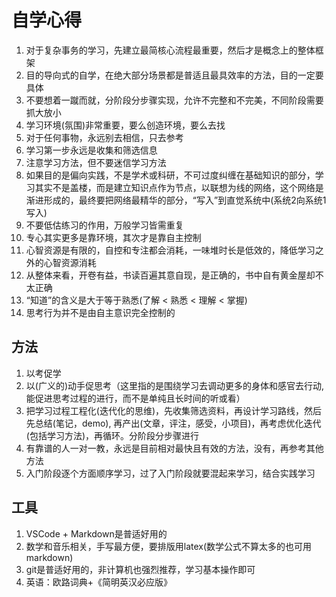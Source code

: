 # 自学心得

1. 对于复杂事务的学习，先建立最简核心流程最重要，然后才是概念上的整体框架
2. 目的导向式的自学，在绝大部分场景都是普适且最具效率的方法，目的一定要具体
3. 不要想着一蹴而就，分阶段分步骤实现，允许不完整和不完美，不同阶段需要抓大放小
4. 学习环境(氛围)非常重要，要么创造环境，要么去找
5. 对于任何事物，永远别去相信，只去参考
6. 学习第一步永远是收集和筛选信息
7. 注意学习方法，但不要迷信学习方法
8. 如果目的是偏向实践，不是学术或科研，不可过度纠缠在基础知识的部分，学习其实不是盖楼，而是建立知识点作为节点，以联想为线的网络，这个网络是渐进形成的，最终要把网络最精华的部分，“写入”到直觉系统中(系统2向系统1写入)
9. 不要低估练习的作用，万般学习皆需重复
10. 专心其实更多是靠环境，其次才是靠自主控制
11. 心智资源是有限的，自控和专注都会消耗，一味堆时长是低效的，降低学习之外的心智资源消耗
12. 从整体来看，开卷有益，书读百遍其意自现，是正确的，书中自有黄金屋却不太正确
13. “知道”的含义是大于等于熟悉(了解 < 熟悉 < 理解 < 掌握)
14. 思考行为并不是由自主意识完全控制的

## 方法

1. 以考促学
2. 以(广义的)动手促思考（这里指的是围绕学习去调动更多的身体和感官去行动,能促进思考过程的进行，而不是单纯且长时间的听或看）
3. 把学习过程工程化(迭代化的思维)，先收集筛选资料，再设计学习路线，然后先总结(笔记，demo), 再产出(文章，评注，感受，小项目)，再考虑优化迭代(包括学习方法)，再循环。分阶段分步骤进行
4. 有靠谱的人一对一教，永远是目前相对最快且有效的方法，没有，再参考其他方法
5. 入门阶段逐个方面顺序学习，过了入门阶段就要混起来学习，结合实践学习

## 工具

1. VSCode + Markdown是普适好用的
2. 数学和音乐相关，手写最方便，要排版用latex(数学公式不算太多的也可用markdown)
3. git是普适好用的，非计算机也强烈推荐，学习基本操作即可
4. 英语：欧路词典+《简明英汉必应版》

